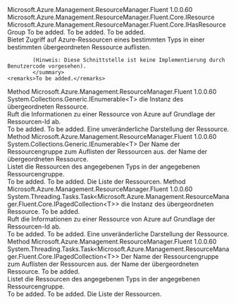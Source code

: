 <Type Name="ISupportsListingByParent&lt;T,ParentT,ManagerT&gt;" FullName="Microsoft.Azure.Management.ResourceManager.Fluent.Core.CollectionActions.ISupportsListingByParent&lt;T,ParentT,ManagerT&gt;">
  <TypeSignature Language="C#" Value="public interface ISupportsListingByParent&lt;T,ParentT,ManagerT&gt; where ParentT : IResource, IHasResourceGroup" />
  <TypeSignature Language="ILAsm" Value=".class public interface auto ansi abstract ISupportsListingByParent`3&lt;T, (class Microsoft.Azure.Management.ResourceManager.Fluent.Core.IResource, class Microsoft.Azure.Management.ResourceManager.Fluent.Core.IHasResourceGroup) ParentT, ManagerT&gt;" />
  <TypeSignature Language="DocId" Value="T:Microsoft.Azure.Management.ResourceManager.Fluent.Core.CollectionActions.ISupportsListingByParent`3" />
  <TypeSignature Language="VB.NET" Value="Public Interface ISupportsListingByParent(Of T, ParentT, ManagerT)" />
  <TypeSignature Language="F#" Value="type ISupportsListingByParent&lt;'T, 'ParentT, 'ManagerT (requires 'ParentT :&gt; IResource and 'ParentT :&gt; IHasResourceGroup)&gt; = interface" />
  <AssemblyInfo>
    <AssemblyName>Microsoft.Azure.Management.ResourceManager.Fluent</AssemblyName>
    <AssemblyVersion>1.0.0.60</AssemblyVersion>
  </AssemblyInfo>
  <TypeParameters>
    <TypeParameter Name="T" />
    <TypeParameter Name="ParentT">
      <Constraints>
        <InterfaceName>Microsoft.Azure.Management.ResourceManager.Fluent.Core.IResource</InterfaceName>
        <InterfaceName>Microsoft.Azure.Management.ResourceManager.Fluent.Core.IHasResourceGroup</InterfaceName>
      </Constraints>
    </TypeParameter>
    <TypeParameter Name="ManagerT" />
  </TypeParameters>
  <Interfaces />
  <Docs>
    <typeparam name="T">To be added.</typeparam>
    <typeparam name="ParentT">To be added.</typeparam>
    <typeparam name="ManagerT">To be added.</typeparam>
    <summary>
            Bietet Zugriff auf Azure-Ressourcen eines bestimmten Typs in einer bestimmten übergeordneten Ressource auflisten.
            
            (Hinweis: Diese Schnittstelle ist keine Implementierung durch Benutzercode vorgesehen).
            </summary>
    <remarks>To be added.</remarks>
  </Docs>
  <Members>
    <Member MemberName="ListByParent">
      <MemberSignature Language="C#" Value="public System.Collections.Generic.IEnumerable&lt;T&gt; ListByParent (ParentT parentResource);" />
      <MemberSignature Language="ILAsm" Value=".method public hidebysig newslot virtual instance class System.Collections.Generic.IEnumerable`1&lt;!T&gt; ListByParent(!ParentT parentResource) cil managed" />
      <MemberSignature Language="DocId" Value="M:Microsoft.Azure.Management.ResourceManager.Fluent.Core.CollectionActions.ISupportsListingByParent`3.ListByParent(`1)" />
      <MemberSignature Language="VB.NET" Value="Public Function ListByParent (parentResource As ParentT) As IEnumerable(Of T)" />
      <MemberSignature Language="F#" Value="abstract member ListByParent : 'ParentT -&gt; seq&lt;'T&gt;" Usage="iSupportsListingByParent.ListByParent parentResource" />
      <MemberType>Method</MemberType>
      <AssemblyInfo>
        <AssemblyName>Microsoft.Azure.Management.ResourceManager.Fluent</AssemblyName>
        <AssemblyVersion>1.0.0.60</AssemblyVersion>
      </AssemblyInfo>
      <ReturnValue>
        <ReturnType>System.Collections.Generic.IEnumerable&lt;T&gt;</ReturnType>
      </ReturnValue>
      <Parameters>
        <Parameter Name="parentResource" Type="ParentT" />
      </Parameters>
      <Docs>
        <param name="parentResource">die Instanz des übergeordneten Ressource.</param>
        <summary>
            Ruft die Informationen zu einer Ressource von Azure auf Grundlage der Ressourcen-Id ab.
            </summary>
        <returns>To be added.</returns>
        <remarks>To be added.</remarks>
        <return>Eine unveränderliche Darstellung der Ressource.</return>
      </Docs>
    </Member>
    <Member MemberName="ListByParent">
      <MemberSignature Language="C#" Value="public System.Collections.Generic.IEnumerable&lt;T&gt; ListByParent (string resourceGroupName, string parentName);" />
      <MemberSignature Language="ILAsm" Value=".method public hidebysig newslot virtual instance class System.Collections.Generic.IEnumerable`1&lt;!T&gt; ListByParent(string resourceGroupName, string parentName) cil managed" />
      <MemberSignature Language="DocId" Value="M:Microsoft.Azure.Management.ResourceManager.Fluent.Core.CollectionActions.ISupportsListingByParent`3.ListByParent(System.String,System.String)" />
      <MemberSignature Language="VB.NET" Value="Public Function ListByParent (resourceGroupName As String, parentName As String) As IEnumerable(Of T)" />
      <MemberSignature Language="F#" Value="abstract member ListByParent : string * string -&gt; seq&lt;'T&gt;" Usage="iSupportsListingByParent.ListByParent (resourceGroupName, parentName)" />
      <MemberType>Method</MemberType>
      <AssemblyInfo>
        <AssemblyName>Microsoft.Azure.Management.ResourceManager.Fluent</AssemblyName>
        <AssemblyVersion>1.0.0.60</AssemblyVersion>
      </AssemblyInfo>
      <ReturnValue>
        <ReturnType>System.Collections.Generic.IEnumerable&lt;T&gt;</ReturnType>
      </ReturnValue>
      <Parameters>
        <Parameter Name="resourceGroupName" Type="System.String" />
        <Parameter Name="parentName" Type="System.String" />
      </Parameters>
      <Docs>
        <param name="resourceGroupName">Der Name der Ressourcengruppe zum Auflisten der Ressourcen aus.</param>
        <param name="parentName">der Name der übergeordneten Ressource.</param>
        <summary>
            Listet die Ressourcen des angegebenen Typs in der angegebenen Ressourcengruppe.
            </summary>
        <returns>To be added.</returns>
        <remarks>To be added.</remarks>
        <return>Die Liste der Ressourcen.</return>
      </Docs>
    </Member>
    <Member MemberName="ListByParentAsync">
      <MemberSignature Language="C#" Value="public System.Threading.Tasks.Task&lt;Microsoft.Azure.Management.ResourceManager.Fluent.Core.IPagedCollection&lt;T&gt;&gt; ListByParentAsync (ParentT parentResource, System.Threading.CancellationToken cancellationToken = null);" />
      <MemberSignature Language="ILAsm" Value=".method public hidebysig newslot virtual instance class System.Threading.Tasks.Task`1&lt;class Microsoft.Azure.Management.ResourceManager.Fluent.Core.IPagedCollection`1&lt;!T&gt;&gt; ListByParentAsync(!ParentT parentResource, valuetype System.Threading.CancellationToken cancellationToken) cil managed" />
      <MemberSignature Language="DocId" Value="M:Microsoft.Azure.Management.ResourceManager.Fluent.Core.CollectionActions.ISupportsListingByParent`3.ListByParentAsync(`1,System.Threading.CancellationToken)" />
      <MemberSignature Language="F#" Value="abstract member ListByParentAsync : 'ParentT * System.Threading.CancellationToken -&gt; System.Threading.Tasks.Task&lt;Microsoft.Azure.Management.ResourceManager.Fluent.Core.IPagedCollection&lt;'T&gt;&gt;" Usage="iSupportsListingByParent.ListByParentAsync (parentResource, cancellationToken)" />
      <MemberType>Method</MemberType>
      <AssemblyInfo>
        <AssemblyName>Microsoft.Azure.Management.ResourceManager.Fluent</AssemblyName>
        <AssemblyVersion>1.0.0.60</AssemblyVersion>
      </AssemblyInfo>
      <ReturnValue>
        <ReturnType>System.Threading.Tasks.Task&lt;Microsoft.Azure.Management.ResourceManager.Fluent.Core.IPagedCollection&lt;T&gt;&gt;</ReturnType>
      </ReturnValue>
      <Parameters>
        <Parameter Name="parentResource" Type="ParentT" />
        <Parameter Name="cancellationToken" Type="System.Threading.CancellationToken" />
      </Parameters>
      <Docs>
        <param name="parentResource">die Instanz des übergeordneten Ressource.</param>
        <param name="cancellationToken">To be added.</param>
        <summary>
            Ruft die Informationen zu einer Ressource von Azure auf Grundlage der Ressourcen-Id ab.
            </summary>
        <returns>To be added.</returns>
        <remarks>To be added.</remarks>
        <return>Eine unveränderliche Darstellung der Ressource.</return>
      </Docs>
    </Member>
    <Member MemberName="ListByParentAsync">
      <MemberSignature Language="C#" Value="public System.Threading.Tasks.Task&lt;Microsoft.Azure.Management.ResourceManager.Fluent.Core.IPagedCollection&lt;T&gt;&gt; ListByParentAsync (string resourceGroupName, string parentName, System.Threading.CancellationToken cancellationToken = null);" />
      <MemberSignature Language="ILAsm" Value=".method public hidebysig newslot virtual instance class System.Threading.Tasks.Task`1&lt;class Microsoft.Azure.Management.ResourceManager.Fluent.Core.IPagedCollection`1&lt;!T&gt;&gt; ListByParentAsync(string resourceGroupName, string parentName, valuetype System.Threading.CancellationToken cancellationToken) cil managed" />
      <MemberSignature Language="DocId" Value="M:Microsoft.Azure.Management.ResourceManager.Fluent.Core.CollectionActions.ISupportsListingByParent`3.ListByParentAsync(System.String,System.String,System.Threading.CancellationToken)" />
      <MemberSignature Language="F#" Value="abstract member ListByParentAsync : string * string * System.Threading.CancellationToken -&gt; System.Threading.Tasks.Task&lt;Microsoft.Azure.Management.ResourceManager.Fluent.Core.IPagedCollection&lt;'T&gt;&gt;" Usage="iSupportsListingByParent.ListByParentAsync (resourceGroupName, parentName, cancellationToken)" />
      <MemberType>Method</MemberType>
      <AssemblyInfo>
        <AssemblyName>Microsoft.Azure.Management.ResourceManager.Fluent</AssemblyName>
        <AssemblyVersion>1.0.0.60</AssemblyVersion>
      </AssemblyInfo>
      <ReturnValue>
        <ReturnType>System.Threading.Tasks.Task&lt;Microsoft.Azure.Management.ResourceManager.Fluent.Core.IPagedCollection&lt;T&gt;&gt;</ReturnType>
      </ReturnValue>
      <Parameters>
        <Parameter Name="resourceGroupName" Type="System.String" />
        <Parameter Name="parentName" Type="System.String" />
        <Parameter Name="cancellationToken" Type="System.Threading.CancellationToken" />
      </Parameters>
      <Docs>
        <param name="resourceGroupName">Der Name der Ressourcengruppe zum Auflisten der Ressourcen aus.</param>
        <param name="parentName">der Name der übergeordneten Ressource.</param>
        <param name="cancellationToken">To be added.</param>
        <summary>
            Listet die Ressourcen des angegebenen Typs in der angegebenen Ressourcengruppe.
            </summary>
        <returns>To be added.</returns>
        <remarks>To be added.</remarks>
        <return>Die Liste der Ressourcen.</return>
      </Docs>
    </Member>
  </Members>
</Type>